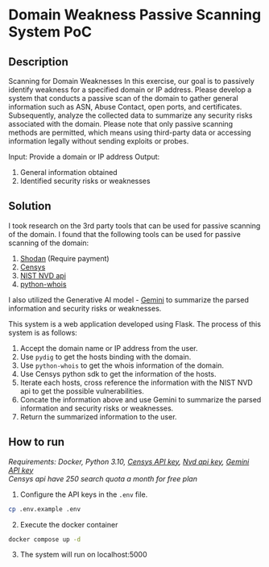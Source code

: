 # Domain Weakness Passive Scanning System PoC
## Description
Scanning for Domain Weaknesses In this exercise, our goal is to passively identify weakness for a specified domain or IP address. 
Please develop a system that conducts a passive scan of the domain to gather general information such as ASN, Abuse Contact, open ports, and certificates. Subsequently, analyze the collected data to summarize any security risks associated with the domain. 
Please note that only passive scanning methods are permitted, which means using third-party data or accessing information legally without sending exploits or probes. 

Input: Provide a domain or IP address 
Output: 
1. General information obtained 
2. Identified security risks or weaknesses

## Solution
I took research on the 3rd party tools that can be used for passive scanning of the domain. I found that the following tools can be used for passive scanning of the domain:
1. [Shodan](https://www.shodan.io/) (Require payment)
2. [Censys](https://censys.io/)
3. [NIST NVD api](https://nvd.nist.gov/developers)
4. [python-whois](https://pypi.org/project/python-whois/)

I also utilized the Generative AI model - [Gemini](https://ai.google.dev/?gad_source=1&gclid=Cj0KCQjwgJyyBhCGARIsAK8LVLMiK2p9kOUo0AwatA-Xvficr9kW1RqwAfI8ke_XNFb0DCm2UEimX2saAsa2EALw_wcB) to summarize the parsed information and security risks or weaknesses.

This system is a web application developed using Flask.
The process of this system is as follows:
1. Accept the domain name or IP address from the user.
2. Use `pydig` to get the hosts binding with the domain.
3. Use `python-whois` to get the whois information of the domain.
4. Use Censys python sdk to get the information of the hosts.
5. Iterate each hosts, cross reference the information with the NIST NVD api to get the possible vulnerabilities.
6. Concate the information above and use Gemini to summarize the parsed information and security risks or weaknesses.
7. Return the summarized information to the user.

## How to run
*Requirements: Docker, Python 3.10, [Censys API key](https://search.censys.io/register), [Nvd api key](https://nvd.nist.gov/developers/request-an-api-key), [Gemini API key](https://ai.google.dev/?gad_source=1&gclid=Cj0KCQjwgJyyBhCGARIsAK8LVLOlpEr3oAPaNJhCUU1cYGIuVxKHNFBegGTWuw2anLw3QLYl9nzVGO4aAj4oEALw_wcB#develop-with-gemini)*  
*Censys api have 250 search quota a month for free plan*

1. Configure the API keys in the `.env` file.
```bash
cp .env.example .env
```
2. Execute the docker container
```bash
docker compose up -d
```
3. The system will run on localhost:5000